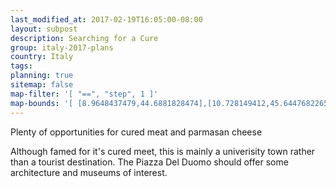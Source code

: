 ```yaml
---
last_modified_at: 2017-02-19T16:05:00-08:00
layout: subpost
description: Searching for a Cure
group: italy-2017-plans
country: Italy
tags: 
planning: true
sitemap: false
map-filter: '[ "==", "step", 1 ]'
map-bounds: '[ [8.9648437479,44.6881828474],[10.728149412,45.6447682265]]'
---
```


Plenty of opportunities for cured meat and parmasan cheese

Although famed for it's cured meet, this is mainly a univerisity town rather than a tourist destination. The Piazza Del Duomo should offer some architecture and museums of interest.